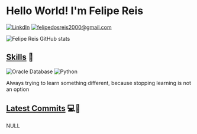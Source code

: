 ### <h1><b>Hello World! I'm Felipe Reis</b></h1>

[![LinkdIn](https://img.shields.io/badge/LinkedIn-0077B5?style=for-the-badge&logo=linkedin&logoColor=white)](https://www.linkedin.com/in/felipe-reis-53a25a180/)
<a href="mailto:felipedosreis2000@gmail.com"><img alt= "felipedosreis2000@gmail.com" src="https://img.shields.io/badge/Gmail-D14836?style=for-the-badge&logo=gmail&logoColor=white"/></a>


[//]: # (Stats ---------------------------------------------------)

![Felipe Reis GitHub stats](https://github-readme-stats.vercel.app/api?username=FelipeQueirozdosReis&show_icons=true&theme=dark)



[//]: # (Skills ---------------------------------------------------)

### <h2><u><b>Skills</b></u> 🚀</h2>

<img alt= "Oracle Database" src="https://img.shields.io/badge/Oracle-F80000?style=for-the-badge&logo=Oracle&logoColor=white"/>
<img alt= "Python" src="https://img.shields.io/badge/Python-3776AB?style=for-the-badge&logo=python&logoColor=white"/>

<br>
<p>
Always trying to learn something different, because stopping learning is not an option</p>

[//]: # (Latest Commits ---------------------------------------------------)

### <h2><u><b>Latest Commits</b></u> 💻📂</h2>

NULL
